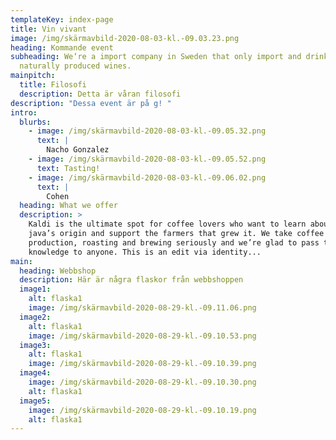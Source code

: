 ```yaml
---
templateKey: index-page
title: Vin vivant
image: /img/skärmavbild-2020-08-03-kl.-09.03.23.png
heading: Kommande event
subheading: We‘re a import company in Sweden that only import and drink
  naturally produced wines.
mainpitch:
  title: Filosofi
  description: Detta är våran filosofi
description: "Dessa event är på g! "
intro:
  blurbs:
    - image: /img/skärmavbild-2020-08-03-kl.-09.05.32.png
      text: |
        Nacho Gonzalez
    - image: /img/skärmavbild-2020-08-03-kl.-09.05.52.png
      text: Tasting!
    - image: /img/skärmavbild-2020-08-03-kl.-09.06.02.png
      text: |
        Cohen
  heading: What we offer
  description: >
    Kaldi is the ultimate spot for coffee lovers who want to learn about their
    java’s origin and support the farmers that grew it. We take coffee
    production, roasting and brewing seriously and we’re glad to pass that
    knowledge to anyone. This is an edit via identity...
main:
  heading: Webbshop
  description: Här är några flaskor från webbshoppen
  image1:
    alt: flaska1
    image: /img/skärmavbild-2020-08-29-kl.-09.11.06.png
  image2:
    alt: flaska1
    image: /img/skärmavbild-2020-08-29-kl.-09.10.53.png
  image3:
    alt: flaska1
    image: /img/skärmavbild-2020-08-29-kl.-09.10.39.png
  image4:
    image: /img/skärmavbild-2020-08-29-kl.-09.10.30.png
    alt: flaska1
  image5:
    image: /img/skärmavbild-2020-08-29-kl.-09.10.19.png
    alt: flaska1
---
```

